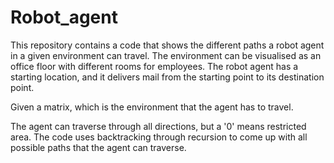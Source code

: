# Robot_agent
This repository contains a code that shows the different paths a robot agent in a given environment can travel. The environment can be visualised as an office floor with different rooms for employees. The robot agent has a starting location, and it delivers mail from the starting point to its destination point.

Given a matrix, which is the environment that the agent has to travel.

The agent can traverse through all directions, but a '0' means restricted area. The code uses backtracking through recursion to come up with all possible paths that the agent can traverse.
